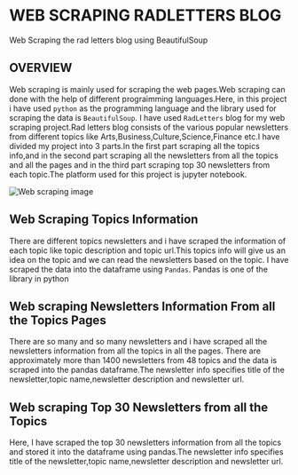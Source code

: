 # WEB SCRAPING RADLETTERS BLOG
Web Scraping the rad letters blog using BeautifulSoup

## OVERVIEW

Web scraping is mainly used for scraping the web pages.Web scraping can done with the help of different prograimming languages.Here, in this project i have used `python` as the programming language and the library used for scraping the data is `BeautifulSoup`. I have used `RadLetters` blog for my web scraping project.Rad letters blog consists of the various popular newsletters from different topics like Arts,Business,Culture,Science,Finance etc.I have divided my project into 3 parts.In the first part scraping all the topics info,and in the second part scraping all the newsletters from all the topics and all the pages and in the third part scraping top 30 newsletters from each topic.The platform used for this project is jupyter notebook.

![Web scraping image](https://user-images.githubusercontent.com/121304061/209560428-abadd1fb-4b3e-4806-95f1-fa097f8850e4.jpg)

## Web Scraping Topics Information

There are different topics newsletters and i have scraped the information of each topic like topic description and topic url.This topics info will give us an idea on the topic and we can read the newsletters based on the topic. I have scraped the data into the dataframe using `Pandas`. Pandas is one of the library in python

## Web scraping Newsletters Information From all the Topics Pages

There are so many and so many newsletters and i have scraped all the newsletters information from all the topics in all the pages.
There are approximately more than 1400 newsletters from 48 topics and the data is scraped into the pandas dataframe.The newsletter info specifies title of the newsletter,topic name,newsletter description and newsletter url.

## Web scraping Top 30 Newsletters from all the Topics

Here, I have scraped the top 30 newsletters information from all the topics and stored it into the dataframe using pandas.The newsletter info specifies title of the newsletter,topic name,newsletter description and newsletter url.
